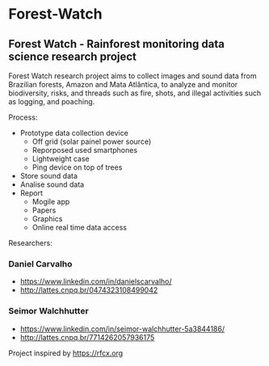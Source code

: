 # Forest-Watch
## Forest Watch - Rainforest monitoring data science research project

Forest Watch research project aims to collect images and sound data from Brazilian forests, Amazon and Mata Atlântica, to analyze and monitor biodiversity, risks, and threads such as fire, shots, and illegal activities such as logging, and poaching.

Process:

- Prototype data collection device
  - Off grid (solar painel power source)
  - Reporposed used smartphones
  - Lightweight case
  - Ping device on top of trees
- Store sound data
- Analise sound data
- Report
  - Mogile app
  - Papers
  - Graphics
  - Online real time data access 

Researchers:

### Daniel Carvalho
- https://www.linkedin.com/in/danielscarvalho/
-  http://lattes.cnpq.br/0474323108499042

### Seimor Walchhutter
- https://www.linkedin.com/in/seimor-walchhutter-5a3844186/
- http://lattes.cnpq.br/7714262057936175

Project inspired by https://rfcx.org
